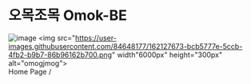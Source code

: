 # 오목조목 Omok-BE
![image](https://user-images.githubusercontent.com/84648177/162127673-bcb5777e-5ccb-4fb2-b9b7-86b96162b700.png)
<img src="https://user-images.githubusercontent.com/84648177/162127673-bcb5777e-5ccb-4fb2-b9b7-86b96162b700.png" 
     width"6000px" height="300px"  alt="omogjmog"><br/>
Home Page / 

